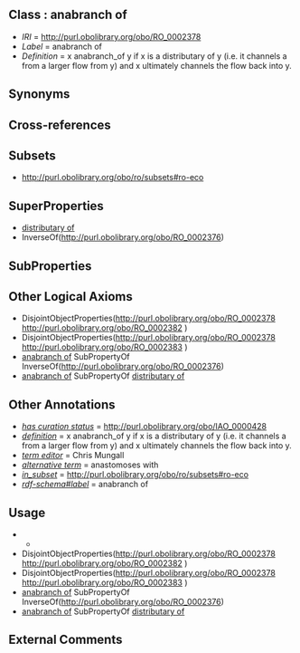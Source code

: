 
## Class : anabranch of

 * *IRI* = http://purl.obolibrary.org/obo/RO_0002378
 * *Label* = anabranch of
 * *Definition* = x anabranch_of y if x is a distributary of y (i.e. it channels a from a larger flow from y) and x ultimately channels the flow back into y.

## Synonyms


## Cross-references


## Subsets

 * http://purl.obolibrary.org/obo/ro/subsets#ro-eco

## SuperProperties

 * [distributary of](../../RO/77/RO_0002377.md)
 * InverseOf(<http://purl.obolibrary.org/obo/RO_0002376>)

## SubProperties


## Other Logical Axioms

 * DisjointObjectProperties(<http://purl.obolibrary.org/obo/RO_0002378> <http://purl.obolibrary.org/obo/RO_0002382> )
 * DisjointObjectProperties(<http://purl.obolibrary.org/obo/RO_0002378> <http://purl.obolibrary.org/obo/RO_0002383> )
 * [anabranch of](../../RO/78/RO_0002378.md) SubPropertyOf InverseOf(<http://purl.obolibrary.org/obo/RO_0002376>)
 * [anabranch of](../../RO/78/RO_0002378.md) SubPropertyOf [distributary of](../../RO/77/RO_0002377.md)

## Other Annotations

 * *[has curation status](../../IAO/14/IAO_0000114.md)* = http://purl.obolibrary.org/obo/IAO_0000428
 * *[definition](../../IAO/15/IAO_0000115.md)* = x anabranch_of y if x is a distributary of y (i.e. it channels a from a larger flow from y) and x ultimately channels the flow back into y.
 * *[term editor](../../IAO/17/IAO_0000117.md)* = Chris Mungall
 * *[alternative term](../../IAO/18/IAO_0000118.md)* = anastomoses with
 * *[in_subset](../../et/oboInOwl#inSubset.md)* = http://purl.obolibrary.org/obo/ro/subsets#ro-eco
 * *[rdf-schema#label](../../el/rdf-schema#label.md)* = anabranch of

## Usage

 * -
 * DisjointObjectProperties(<http://purl.obolibrary.org/obo/RO_0002378> <http://purl.obolibrary.org/obo/RO_0002382> )
 * DisjointObjectProperties(<http://purl.obolibrary.org/obo/RO_0002378> <http://purl.obolibrary.org/obo/RO_0002383> )
 * [anabranch of](../../RO/78/RO_0002378.md) SubPropertyOf InverseOf(<http://purl.obolibrary.org/obo/RO_0002376>)
 * [anabranch of](../../RO/78/RO_0002378.md) SubPropertyOf [distributary of](../../RO/77/RO_0002377.md)

## External Comments

